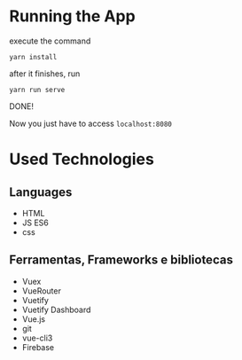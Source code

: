 # Running the App

execute the command

```shell-session
yarn install
```

after it finishes, run

```shell-session
yarn run serve
```

DONE! 

Now you just have to access `localhost:8080`

# Used Technologies

## Languages

- HTML
- JS ES6
- css

## Ferramentas, Frameworks e bibliotecas
- Vuex 
- VueRouter 
- Vuetify 
- Vuetify Dashboard 
- Vue.js 
- git 
- vue-cli3
- Firebase
